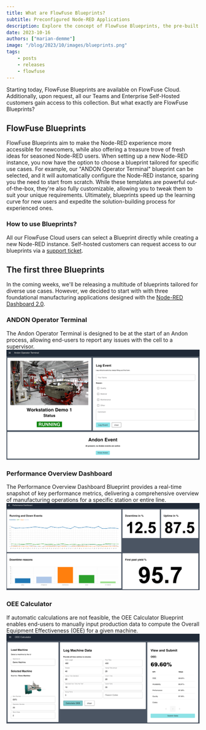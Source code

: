 ```yaml
---
title: What are FlowFuse Blueprints?
subtitle: Preconfigured Node-RED Applications
description: Explore the concept of FlowFuse Blueprints, the pre-built solutions to simplify Node-RED experience, and take a look at the first three Blueprints we've launched for manufacturing applications.
date: 2023-10-16
authors: ["marian-demme"]
image: "/blog/2023/10/images/blueprints.png"
tags:
    - posts
    - releases
    - flowfuse
---
```


Starting today, FlowFuse Blueprints are available on FlowFuse Cloud. Additionally, upon request, all our Teams and Enterprise Self-Hosted customers gain access to this collection. But what exactly are FlowFuse Blueprints?

<!--more-->

## FlowFuse Blueprints

FlowFuse Blueprints aim to make the Node-RED experience more accessible for newcomers, while also offering a treasure trove of fresh ideas for seasoned Node-RED users. When setting up a new Node-RED instance, you now have the option to choose a blueprint tailored for specific use cases. For example, our "ANDON Operator Terminal" blueprint can be selected, and it will automatically configure the Node-RED instance, sparing you the need to start from scratch. While these templates are powerful out-of-the-box, they're also fully customizable, allowing you to tweak them to suit your unique requirements. Ultimately, blueprints speed up the learning curve for new users and expedite the solution-building process for experienced ones.

### How to use Blueprints?

All our FlowFuse Cloud users can select a Blueprint directly while creating a new Node-RED instance. Self-hosted customers can request access to our blueprints via a [support ticket](/support/).

## The first three Blueprints

In the coming weeks, we'll be releasing a multitude of blueprints tailored for diverse use cases. However, we decided to start with with three foundational manufacturing applications designed with the [Node-RED Dashboard 2.0](https://dashboard.flowfuse.com/).

### ANDON Operator Terminal
The Andon Operator Terminal is designed to be at the start of an Andon process, allowing end-users to report any issues with the cell to a supervisor.
![ANDON Blueprint Screenshot](./images/ANDON1.png)

### Performance Overview Dashboard
The Performance Overview Dashboard Blueprint provides a real-time snapshot of key performance metrics, delivering a comprehensive overview of manufacturing operations for a specific station or entire line.
![Performance Overview Screenshot](./images/performance-dashboard.png)

### OEE Calculator
If automatic calculations are not feasible, the OEE Calculator Blueprint enables end-users to manually input production data to compute the Overall Equipment Effectiveness (OEE) for a given machine.
![OEE Calculator Screenshot](./images/dashboard-data.png)

